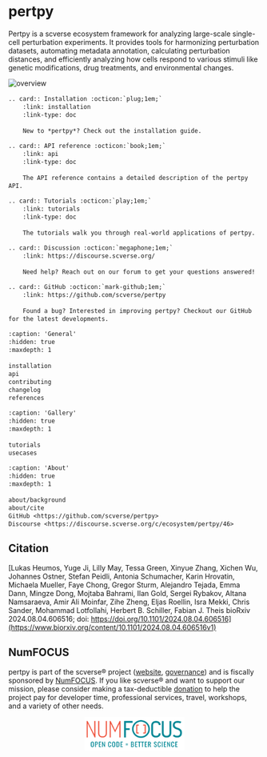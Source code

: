 # pertpy

Pertpy is a scverse ecosystem framework for analyzing large-scale single-cell perturbation experiments.
It provides tools for harmonizing perturbation datasets, automating metadata annotation, calculating perturbation distances, and efficiently analyzing how cells respond to various stimuli like genetic modifications, drug treatments, and environmental changes.

![overview](https://github.com/user-attachments/assets/d2e32d69-b767-4be3-a938-77a9dce45d3f)

```{eval-rst}
.. card:: Installation :octicon:`plug;1em;`
    :link: installation
    :link-type: doc

    New to *pertpy*? Check out the installation guide.
```

```{eval-rst}
.. card:: API reference :octicon:`book;1em;`
    :link: api
    :link-type: doc

    The API reference contains a detailed description of the pertpy API.
```

```{eval-rst}
.. card:: Tutorials :octicon:`play;1em;`
    :link: tutorials
    :link-type: doc

    The tutorials walk you through real-world applications of pertpy.
```

```{eval-rst}
.. card:: Discussion :octicon:`megaphone;1em;`
    :link: https://discourse.scverse.org/

    Need help? Reach out on our forum to get your questions answered!

```

```{eval-rst}
.. card:: GitHub :octicon:`mark-github;1em;`
    :link: https://github.com/scverse/pertpy

    Found a bug? Interested in improving pertpy? Checkout our GitHub for the latest developments.

```

```{toctree}
:caption: 'General'
:hidden: true
:maxdepth: 1

installation
api
contributing
changelog
references
```

```{toctree}
:caption: 'Gallery'
:hidden: true
:maxdepth: 1

tutorials
usecases
```

```{toctree}
:caption: 'About'
:hidden: true
:maxdepth: 1

about/background
about/cite
GitHub <https://github.com/scverse/pertpy>
Discourse <https://discourse.scverse.org/c/ecosystem/pertpy/46>
```

## Citation

[Lukas Heumos, Yuge Ji, Lilly May, Tessa Green, Xinyue Zhang, Xichen Wu, Johannes Ostner, Stefan Peidli, Antonia Schumacher, Karin Hrovatin, Michaela Mueller, Faye Chong, Gregor Sturm, Alejandro Tejada, Emma Dann, Mingze Dong, Mojtaba Bahrami, Ilan Gold, Sergei Rybakov, Altana Namsaraeva, Amir Ali Moinfar, Zihe Zheng, Eljas Roellin, Isra Mekki, Chris Sander, Mohammad Lotfollahi, Herbert B. Schiller, Fabian J. Theis
bioRxiv 2024.08.04.606516; doi: https://doi.org/10.1101/2024.08.04.606516](https://www.biorxiv.org/content/10.1101/2024.08.04.606516v1)

## NumFOCUS

[//]: # "numfocus-fiscal-sponsor-attribution"

pertpy is part of the scverse® project ([website](https://scverse.org), [governance](https://scverse.org/about/roles)) and is fiscally sponsored by [NumFOCUS](https://numfocus.org/).
If you like scverse® and want to support our mission, please consider making a tax-deductible [donation](https://numfocus.org/donate-to-scverse) to help the project pay for developer time, professional services, travel, workshops, and a variety of other needs.

<div align="center">
<a href="https://numfocus.org/project/scverse">
  <img
    src="https://raw.githubusercontent.com/numfocus/templates/master/images/numfocus-logo.png"
    width="200"
  >
</a>
</div>
